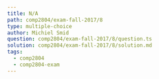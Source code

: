 ```yaml
---
title: N/A
path: comp2804/exam-fall-2017/8
type: multiple-choice
author: Michiel Smid
question: comp2804/exam-fall-2017/8/question.ts
solution: comp2804/exam-fall-2017/8/solution.md
tags:
  - comp2804
  - comp2804-exam
---
```

